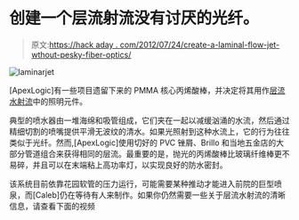 # 创建一个层流射流没有讨厌的光纤。

> 原文:[https://hack aday . com/2012/07/24/create-a-laminal-flow-jet-wthout-pesky-fiber-optics/](https://hackaday.com/2012/07/24/create-a-laminar-flow-jet-wthout-pesky-fiber-optics/)

![](../Images/61fd3d7c6963a427fb3af62fc4265951.png "laminarjet")

[ApexLogic]有一些项目遗留下来的 PMMA 核心丙烯酸棒，并决定将其用作[层流水射流](http://apexlogic.net/projects/laminar-jet-fountain/)中的照明元件。

典型的喷水器由一堆海绵和吸管组成，它们夹在一起以减缓汹涌的水流，然后通过精细切割的喷嘴提供平滑无波纹的清水。如果光照射到这种水流上，它的行为往往类似于光纤。然而,[ApexLogic]使用切好的 PVC 锉屑、Brillo 和当地五金店的大部分管道组合来获得相同的层流。最重要的是，抛光的丙烯酸棒比玻璃纤维棒更不易碎，并且可以在末端粘上高功率灯，以实现良好的防水密封。

该系统目前依靠花园软管的压力运行，可能需要某种推动才能进入前院的巨型喷泉，而[Caleb]仍在等待有人来制作。如果你仍然需要一些关于层流水射流的清晰信息，请查看下面的视频
